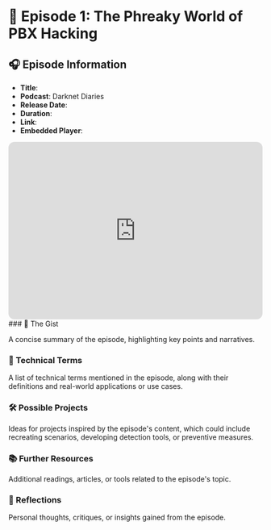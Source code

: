 # 📝 Episode 1: The Phreaky World of PBX Hacking

## 🎧 Episode Information

- **Title**:
- **Podcast**: Darknet Diaries
- **Release Date**:
- **Duration**:
- **Link**:
- **Embedded Player**:
<iframe style="border-radius:12px" src="https://open.spotify.com/embed/episode/4fihCSOPKrIDXPB2azNgOc?utm_source=generator" width="100%" height="352" frameBorder="0" allowfullscreen="" allow="autoplay; clipboard-write; encrypted-media; fullscreen; picture-in-picture" loading="lazy"></iframe>
### 📝 The Gist

A concise summary of the episode, highlighting key points and narratives.

### 🧠 Technical Terms

A list of technical terms mentioned in the episode, along with their definitions and real-world applications or use cases.

### 🛠️ Possible Projects

Ideas for projects inspired by the episode's content, which could include recreating scenarios, developing detection tools, or preventive measures.

### 📚 Further Resources

Additional readings, articles, or tools related to the episode's topic.

### 💭 Reflections

Personal thoughts, critiques, or insights gained from the episode.
